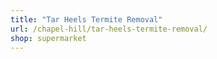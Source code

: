 ```yaml
---
title: "Tar Heels Termite Removal"
url: /chapel-hill/tar-heels-termite-removal/
shop: supermarket
---
```


